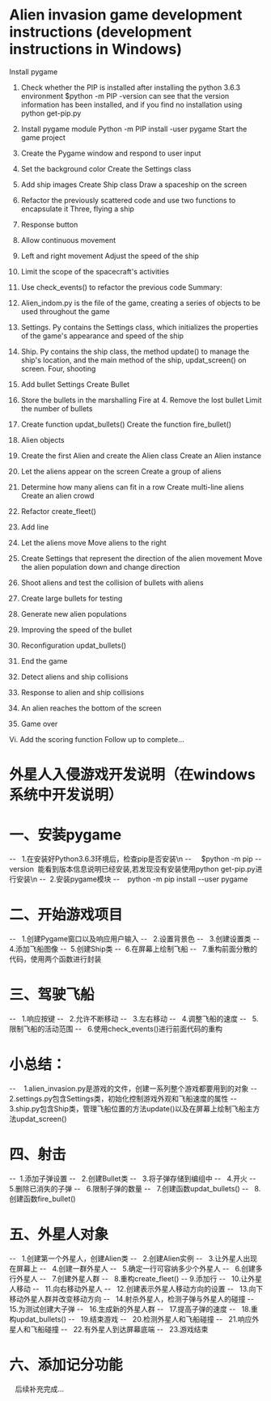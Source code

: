 # Alien invasion game development instructions (development instructions in Windows)
Install pygame
1. Check whether the PIP is installed after installing the python 3.6.3 environment
$python -m PIP -version can see that the version information has been installed, and if you find no installation using python get-pip.py
2. Install pygame module
Python -m PIP install -user pygame
Start the game project
1. Create the Pygame window and respond to user input
2. Set the background color
Create the Settings class
4. Add ship images
Create Ship class
Draw a spaceship on the screen
7. Refactor the previously scattered code and use two functions to encapsulate it
Three, flying a ship
1. Response button
2. Allow continuous movement
3. Left and right movement
Adjust the speed of the ship
5. Limit the scope of the spacecraft's activities
6. Use check_events() to refactor the previous code
Summary:
1. Alien_indom.py is the file of the game, creating a series of objects to be used throughout the game
2. Settings. Py contains the Settings class, which initializes the properties of the game's appearance and speed of the ship
3. Ship. Py contains the ship class, the method update() to manage the ship's location, and the main method of the ship, updat_screen() on screen.
Four, shooting
1. Add bullet Settings
Create Bullet
3. Store the bullets in the marshalling
Fire at 4.
Remove the lost bullet
Limit the number of bullets
7. Create function updat_bullets()
Create the function fire_bullet()
   
5. Alien objects
1. Create the first Alien and create the Alien class
Create an Alien instance
3. Let the aliens appear on the screen
Create a group of aliens
5. Determine how many aliens can fit in a row
Create multi-line aliens
Create an alien crowd
8. Refactor create_fleet()
9. Add line
10. Let the aliens move
Move aliens to the right
12. Create Settings that represent the direction of the alien movement
Move the alien population down and change direction
14. Shoot aliens and test the collision of bullets with aliens
15. Create large bullets for testing
16. Generate new alien populations
17. Improving the speed of the bullet
18. Reconfiguration updat_bullets()
19. End the game
20. Detect aliens and ship collisions
21. Response to alien and ship collisions
22. An alien reaches the bottom of the screen
23. Game over

Vi. Add the scoring function
Follow up to complete...

# 外星人入侵游戏开发说明（在windows系统中开发说明）
# 一、安装pygame
--    1.在安装好Python3.6.3环境后，检查pip是否安装\n
--     $python -m pip --version  能看到版本信息说明已经安装,若发现没有安装使用python get-pip.py进行安装\n
--   2.安装pygame模块
--     python -m pip install --user pygame
# 二、开始游戏项目
--    1.创建Pygame窗口以及响应用户输入
--    2.设置背景色
--    3.创建设置类
--    4.添加飞船图像
--   5.创建Ship类
--   6.在屏幕上绘制飞船
--    7.重构前面分散的代码，使用两个函数进行封装
# 三、驾驶飞船
--    1.响应按键
--    2.允许不断移动
--    3.左右移动
--    4.调整飞船的速度
--    5.限制飞船的活动范围
--    6.使用check_events()进行前面代码的重构
# 小总结：
 --     1.alien_invasion.py是游戏的文件，创建一系列整个游戏都要用到的对象
 --     2.settings.py包含Settings类，初始化控制游戏外观和飞船速度的属性
 --    3.ship.py包含Ship类，管理飞船位置的方法update()以及在屏幕上绘制飞船主方法updat_screen()
# 四、射击
--   1.添加子弹设置
--    2.创建Bullet类
--    3.将子弹存储到编组中
--    4.开火
--    5.删除已消失的子弹
--    6.限制子弹的数量
--    7.创建函数updat_bullets()
--    8.创建函数fire_bullet()
# 五、外星人对象
--    1.创建第一个外星人，创建Alien类
--    2.创建Alien实例
--    3.让外星人出现在屏幕上
--    4.创建一群外星人
--    5.确定一行可容纳多少个外星人
--    6.创建多行外星人
--    7.创建外星人群
--    8.重构create_fleet()
--    9.添加行
--    10.让外星人移动
--    11.向右移动外星人
--    12.创建表示外星人移动方向的设置
--    13.向下移动外星人群并改变移动方向
--    14.射杀外星人，检测子弹与外星人的碰撞
--    15.为测试创建大子弹
--    16.生成新的外星人群
--    17.提高子弹的速度
--    18.重构updat_bullets()
--    19.结束游戏
--    20.检测外星人和飞船碰撞
--    21.响应外星人和飞船碰撞
--    22.有外星人到达屏幕底端
--    23.游戏结束
# 六、添加记分功能
    后续补充完成...
